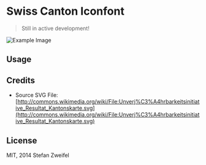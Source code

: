 # Swiss Canton Iconfont

> Still in active development!

![Example Image]()

## Usage

## Credits

- Source SVG File: [http://commons.wikimedia.org/wiki/File:Unverj%C3%A4hrbarkeitsinitiative_Resultat_Kantonskarte.svg](http://commons.wikimedia.org/wiki/File:Unverj%C3%A4hrbarkeitsinitiative_Resultat_Kantonskarte.svg)

## License

MIT, 2014 Stefan Zweifel